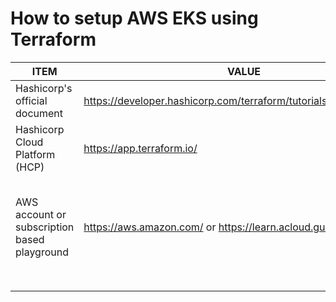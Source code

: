 # How to setup AWS EKS using Terraform

| ITEM | VALUE | NOTES |
|---|---|---|
Hashicorp's official document | https://developer.hashicorp.com/terraform/tutorials/kubernetes/eks | How to Provision an EKS cluster |
Hashicorp Cloud Platform (HCP) | https://app.terraform.io/ | Where workspace is hosted |
AWS account or subscription based playground | https://aws.amazon.com/ or https://learn.acloud.guru/home | *aCloudguru playgrounds are destroyed nightly<br>*alleviates the stress of AWS costs |
|  |  |
|  |  |
|  |  |
